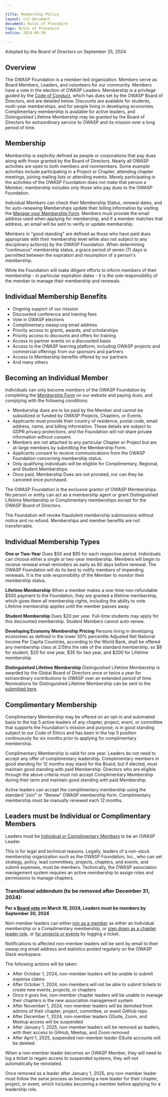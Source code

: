 ```yaml
---

title: Membership Policy
layout: col-document
document: Rules of Procedure
tags: Rules of Procedure
notice: 2024-08-30

---
```


Adopted by the Board of Directors on September 25, 2024

## Overview

The OWASP Foundation is a member-led organization. Members serve as Board Members, Leaders, and volunteers for our community. Members have a vote in the election of OWASP Leaders. Membership is a privilege guided by the [Code of Conduct](/operational/code-of-conduct), which has dues set by the OWASP Board of Directors, and are detailed below. Discounts are available for students, multi-year memberships, and for people living in developing economies. Complimentary membership is available for active leaders, and Distinguished Lifetime Membership may be granted by the Board of Directors for extraordinary service to OWASP and its mission over a long period of time.

## Membership

Membership is explicitly defined as people or corporations that pay dues along with those granted by the Board of Directors. Nearly all OWASP activities are open to both members and nonmembers. Some example activities include participating in a Project or Chapter, attending chapter meetings, joining mailing lists or attending events. Merely participating in the activities of the OWASP Foundation does not make that person a Member; membership includes only those who pay dues to the OWASP Foundation.

Individual Members can check their Membership Status, renewal dates, and for auto-renewing Memberships update their billing information by visiting the [Manage your Membership Form](/manage-membership). Members must provide the email address used when applying for membership, and if a member matches that address, an email will be sent to verify or update membership.

Members in "good standing" are defined as those who have paid dues appropriate with their membership level while also not subject to any disciplinary action(s) by the OWASP Foundation. When determining "continuous" membership status, a grace period of seven (7) days is permitted between the expiration and resumption of a person's membership.

While the Foundation will make diligent efforts to inform members of their membership - in particular expiration dates - it is the sole responsibility of the member to manage their membership and renewals.

## Individual Membership Benefits

- Ongoing support of our mission
- Discounted conference and training fees
- Vote in OWASP elections
- Complimentary owasp.org email address
- Priority access to grants, awards, and scholarships
- Priority access to discounts and offers for training
- Access to partner events on a discounted basis
- Access to the OWASP learning platform, including OWASP projects and commercial offerings from our sponsors and partners
- Access to Membership benefits offered by our partners
- And many others

## Becoming an Individual Member

Individuals can only become members of the OWASP Foundation by completing the [Membership Form](/membership) on our website and paying dues, and complying with the following conditions:

- Membership dues are to be paid by the Member and cannot be subsidized or funded by OWASP Projects, Chapters, or Events.
- Applicants must provide their country of residence, postal code, email address, name, and billing information. These details are subject to GDPR privacy protections, and the Foundation will not share private information without consent.
- Members are not attached to any particular Chapter or Project but are at-large members by submitting the Membership Form.
- Applicants consent to receive communications from the OWASP Foundation concerning membership status.
- Only qualifying individuals will be eligible for Complimentary, Regional, and Student Memberships.
- Once paid, Membership Dues are not prorated, nor can they be canceled once purchased.

The OWASP Foundation is the exclusive grantor of OWASP Memberships. No person or entity can act as a membership agent or grant Distinguished Lifetime Membership or Complimentary memberships except for the OWASP Board of Directors.

The Foundation will revoke fraudulent membership submissions without notice and no refund. Memberships and member benefits are not transferrable.

## Individual Membership Types

**One or Two-Year** Dues $50 and $95 for each respective period. Individuals can choose either a single or two-year membership. Members will begin to receive renewal email reminders as early as 60 days before renewal. The OWASP Foundation will do its best to notify members of impending renewals. It is the sole responsibility of the Member to monitor their membership status.

**Lifetime Membership** When a member makes a one-time non-refundable $500 payment to the Foundation, they are granted a lifetime membership, which gives them all membership rights, including the ability to vote. Lifetime membership applies until the member passes away.

**Student Membership** Dues $20 per year. Full-time students may apply for this discounted membership. Student Members cannot auto-renew.

**Developing Economy Membership Pricing** Persons living in developing economies as defined in the lower 50% percentile Adjusted Net National Income Per Capita Countries, according to the World Bank, shall be offered any membership class at 2/5ths the rate of the standard membership, so $8 for student, $20 for one year, $35 for two year, and $200 for Lifetime membership.

**Distinguished Lifetime Membership** Distinguished Lifetime Membership is awarded by the Global Board of Directors once or twice a year for extraordinary contributions to OWASP over an extended period of time. Nominations for Distinguished Lifetime Membership can be sent to the [submitted here](https://owasp.wufoo.com/forms/distinguished-lifetime-membership-nomination/).

## Complimentary Membership

Complimentary Membership may be offered on an opt-in and automated basis to the top 5 active leaders of any chapter, project, event, or committee that supports the Foundation's mission and purpose, is in good standing subject to our Code of Ethics and has been in the top 5 position continuously for six months prior to applying for complimentary membership.

Complimentary Membership is valid for one year. Leaders do not need to accept any offer of complimentary leadership. Complimentary members in good standing for 12 months may stand for the Board, but if elected, must maintain good standing with paid Membership. Directors who are eligible through the above criteria must not accept Complimentary Membership during their term and maintain good standing with paid Membership.

Active leaders can accept the complimentary membership using the standard "Join" or "Renew" OWASP membership form. Complimentary membership must be manually renewed each 12 months.

## Leaders must be Individual or Complimentary Members

Leaders must be [Individual or Complimentary Members](https://owasp.org/membership/) to be an OWASP Leader.

This is for legal and technical reasons. Legally, leaders of a non-stock membership organization such as the OWASP Foundation, Inc., who can set strategy, policy, lead committees, projects, chapters, and events, and submit expenses, must be members. Technically, the OWASP association management system requires an active membership to assign roles and permissions to manage chapters.

### Transitional addendum (to be removed after December 31, 2024):

**Per a [Board vote](https://owasp.org/www-board/#div-voting) on March 18, 2024, Leaders must be members by September 30, 2024**

Non-member leaders can either [join as a member](https://owasp.org/membership/) as either an Individual membership or a Complimentary membership, or [step down as a chapter leader role](https://owasporg.atlassian.net/servicedesk/customer/portal/8/create/89), or [for projects or events](https://owasporg.atlassian.net/servicedesk/customer/portal/7/group/18/create/72) by logging a ticket.

Notifications to affected non-member leaders will be sent by email to their owasp.org email address and statistics posted regularly on the OWASP Slack workspace.

The following actions will be taken:

- After October 1, 2024, non-member leaders will be unable to submit expense claims
- After October 1, 2024, non-members will not be able to submit tickets to create new events, projects, or chapters
- Once it goes live, non-member chapter leaders will be unable to manage their chapters in the new association management system
- After November 1, 2024, non-member leaders will be demoted from admins of their chapter, project, committee, or event GitHub repo
- After December 1, 2024, non-member leaders GSuite, Zoom, and Meetup access will be suspended
- After January 1, 2025, non-member leaders will be removed as leaders, with their access to GitHub, Meetup, and Zoom removed
- After April 1, 2025, suspended non-member leader GSuite accounts will be deleted

When a non-member leader becomes an OWASP Member, they will need to log a ticket to regain access to suspended systems, they will not automatically be reinstated.

Once removed as a leader after January 1, 2025, any non-member leader must follow the same process as becoming a new leader for their chapter, project, or event, which includes becoming a member before applying for a leadership role.
